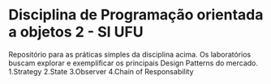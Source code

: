 # Disciplina de Programação orientada a objetos 2 - SI UFU
Repositório para as práticas simples da disciplina acima.
Os laboratórios buscam explorar e exemplificar os principais Design Patterns do mercado.
1.Strategy
2.State
3.Observer
4.Chain of Responsability
